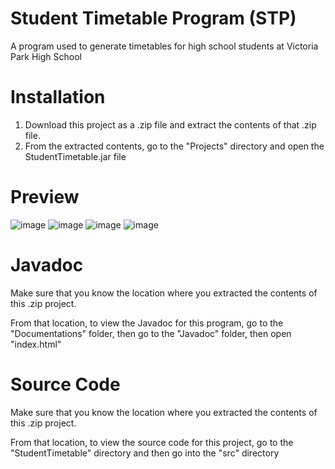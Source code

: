 # Student Timetable Program (STP)
A program used to generate timetables for high school students at Victoria Park High School

# Installation
1. Download this project as a .zip file and extract the contents of that .zip file.
3. From the extracted contents, go to the "Projects" directory and open the StudentTimetable.jar file

# Preview
![image](https://user-images.githubusercontent.com/32133198/189811549-cb016020-6578-4d01-a6e2-9179ab5b8bb2.png)
![image](https://user-images.githubusercontent.com/32133198/189812050-3a0dc127-3ba7-409d-acbb-b194c2ce8486.png)
![image](https://user-images.githubusercontent.com/32133198/189813067-2ddbe650-f8a1-4682-85ef-9550306da642.png)
![image](https://user-images.githubusercontent.com/32133198/189813161-54c3d667-710a-47f8-9b0e-125691c2b207.png)

# Javadoc
Make sure that you know the location where you extracted the contents of this .zip project.

From that location, to view the Javadoc for this program, go to the "Documentations" folder, then go to the "Javadoc" folder, then open "index.html"

# Source Code
Make sure that you know the location where you extracted the contents of this .zip project.

From that location, to view the source code for this project, go to the "StudentTimetable" directory and then go into the "src" directory
